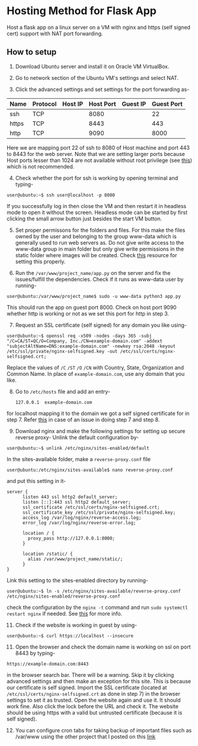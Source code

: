 # Hosting Method for Flask App
Host a flask app on a linux server on a VM with nginx and https (self signed cert) support with NAT port forwarding.

## How to setup
1. Download Ubuntu server and install it on Oracle VM VirtualBox.

2. Go to network section of the Ubuntu VM's settings and select NAT.

3. Click the advanced settings and set settings for the port forwarding as-

  | Name | Protocol | Host IP | Host Port | Guest IP | Guest Port |
  | ---- | -------- | ------- | --------- | -------- | ---------- |
  | ssh | TCP |  | 8080 |  | 22 |
  | https | TCP |  | 8443 |  | 443 |
  | http | TCP |  | 9090 |  | 8000 |

  Here we are mapping port 22 of ssh to 8080 of Host machine and port 443 to 8443 for the web server. Note that we are setting larger ports because Host ports lesser than 1024 are not available without root privilege (see [this](https://askubuntu.com/questions/95499/portforwarding-from-host-to-guest-using-port-80-but-it-doesnt-work)) which is not recommended.

4. Check whether the port for ssh is working by opening terminal and typing-

```console
user@ubuntu:~$ ssh user@localhost -p 8080
```

If you successfully log in then close the VM and then restart it in headless mode to open it without the screen. Headless mode can be started by first clicking the small arrow button just besides the start VM button.

5. Set proper permissons for the folders and files. For this make the files owned by the user and belonging to the group www-data which is generally used to run web servers as. Do not give write access to the www-data group in main folder but only give write permissions in the static folder where images will be created. Check [this](https://www.internalpointers.com/post/right-folder-permission-website) resource for setting this properly.

6. Run the `/var/www/project_name/app.py` on the server and fix the issues/fulfill the dependencies. Check if it runs as www-data user by running-

```console
user@ubuntu:/var/www/project_name$ sudo -u www-data python3 app.py
```

This should run the app on guest port 8000. Check on host port 9090 whether http is working or not as we set this port for http in step 3. 

7. Request an SSL certificate (self signed) for any domain you like using-

```console
user@ubuntu:~$ openssl req -x509 -nodes -days 365 -subj "/C=CA/ST=QC/O=Company, Inc./CN=example-domain.com" -addext "subjectAltName=DNS:example-domain.com" -newkey rsa:2048 -keyout /etc/ssl/private/nginx-selfsigned.key -out /etc/ssl/certs/nginx-selfsigned.crt;
```
Replace the values of `/C` `/ST` `/O` `/CN` with Country, State, Organization and Common Name. In place of `example-domain.com`, use any domain that you like. 

8. Go to `/etc/hosts` file and add an entry-

   `127.0.0.1  example-domain.com`

for localhost mapping it to the domain we got a self signed certificate for in step 7. Refer [this](https://codingwithmanny.medium.com/configure-self-signed-ssl-for-nginx-docker-from-a-scratch-7c2bcd5478c6) in case of an issue in doing step 7 and step 8.

9. Download nginx and make the following settings for setting up secure reverse proxy-
 Unlink the default configuration by-
 
 ```console
 user@ubuntu:~$ unlink /etc/nginx/sites-enabled/default
```
  In the sites-available folder, make a `reverse-proxy.conf` file

 ```console
 user@ubuntu:/etc/nginx/sites-available$ nano reverse-proxy.conf
```

and put this setting in it-

```
server {
      listen 443 ssl http2 default_server;
      listen [::]:443 ssl http2 default_server;
      ssl_certificate /etc/ssl/certs/nginx-selfsigned.crt;
      ssl_certificate_key /etc/ssl/private/nginx-selfsigned.key;
      access_log /var/log/nginx/reverse-access.log;
      error_log /var/log/nginx/reverse-error.log;
      
      location / {
        proxy_pass http://127.0.0.1:8000;
      }
      
      location /static/ {
        alias /var/www/project_name/static/;
      }
}
```

Link this setting to the sites-enabled directory by running-
 ```console
 user@ubuntu:~$ ln -s /etc/nginx/sites-available/reverse-proxy.conf /etc/nginx/sites-enabled/reverse-proxy.conf
```
check the configuration by the `nginx -t` command and run `sudo systemctl restart nginx` if needed. See [this](https://www.linode.com/docs/guides/how-to-configure-nginx/) for more info.

11. Check if the website is working in guest by using-

 ```console
user@ubuntu:~$ curl https://localhost --insecure
```

11. Open the browser and check the domain name is working on ssl on port 8443 by typing-

`https://example-domain.com:8443`

in the browser search bar. There will be a warning. Skip it by clicking advanced settings and then make an exception for this site. This is because our certificate is self signed. Import the SSL certificate (located at `/etc/ssl/certs/nginx-selfsigned.crt` as done in step 7) in the browser settings to set it as trusted. Open the website again and use it. It should work fine. Also click the lock before the URL and check it. The website should be using https with a valid but untrusted certificate (because it is self signed).

12. You can configure cron tabs for taking backup of important files such as /var/www using the other project that I posted on this [link](https://github.com/Azam31416/backup-cron)
